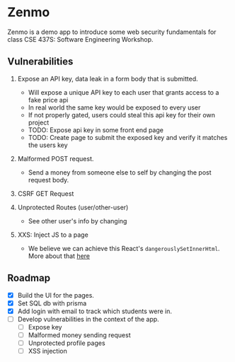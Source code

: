 # Zenmo

Zenmo is a demo app to introduce some web security fundamentals for class CSE 437S: Software Engineering Workshop.

## Vulnerabilities

1. Expose an API key, data leak in a form body that is submitted.
   - Will expose a unique API key to each user that grants access to a fake price api
   - In real world the same key would be exposed to every user 
   - If not properly gated, users could steal this api key for their own project
   - TODO: Expose api key in some front end page
   - TODO: Create page to submit the exposed key and verify it matches the users key

2. Malformed POST request.

   - Send a money from someone else to self by changing the post request body.

3. CSRF GET Request

4. Unprotected Routes (user/other-user)

   - See other user's info by changing

5. XXS: Inject JS to a page
   - We believe we can achieve this React's `dangerouslySetInnerHtml`. More about that [here](https://reactjs.org/docs/dom-elements.html#dangerouslysetinnerhtml)

## Roadmap

- [x] Build the UI for the pages.
- [x] Set SQL db with prisma
- [x] Add login with email to track which students were in.
- [ ] Develop vulnerabilities in the context of the app.
  - [ ] Expose key
  - [ ] Malformed money sending request
  - [ ] Unprotected profile pages
  - [ ] XSS injection
